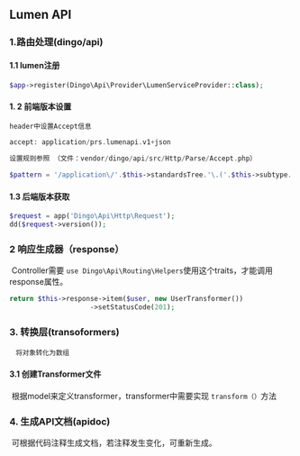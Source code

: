 ##  Lumen API

### 1.路由处理(dingo/api)
#### 1.1 lumen注册

```php
$app->register(Dingo\Api\Provider\LumenServiceProvider::class);
```



#### 1. 2 前端版本设置

```php
header中设置Accept信息

accept: application/prs.lumenapi.v1+json

设置规则参照 （文件：vendor/dingo/api/src/Http/Parse/Accept.php）

$pattern = '/application\/'.$this->standardsTree.'\.('.$this->subtype.')\.([\w\d\.\-]+)\+([\w]+)/';
```



#### 1.3 后端版本获取

```php
$request = app('Dingo\Api\Http\Request');
dd($request->version());
```



### 2 响应生成器（response）

​	Controller需要 `use Dingo\Api\Routing\Helpers`使用这个traits，才能调用response属性。

```php
return $this->response->item($user, new UserTransformer())
                    ->setStatusCode(201);
```



### 3. 转换层(transoformers)

​	` 将对象转化为数组`

#### 3.1 创建Transformer文件

​	根据model来定义transformer，transformer中需要实现   `transform（）`方法



### 4. 生成API文档(apidoc)

​	可根据代码注释生成文档，若注释发生变化，可重新生成。